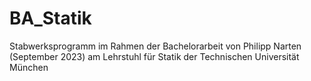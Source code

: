 # BA_Statik
Stabwerksprogramm im Rahmen der Bachelorarbeit von Philipp Narten (September 2023) am 
Lehrstuhl für Statik der Technischen Universität München

